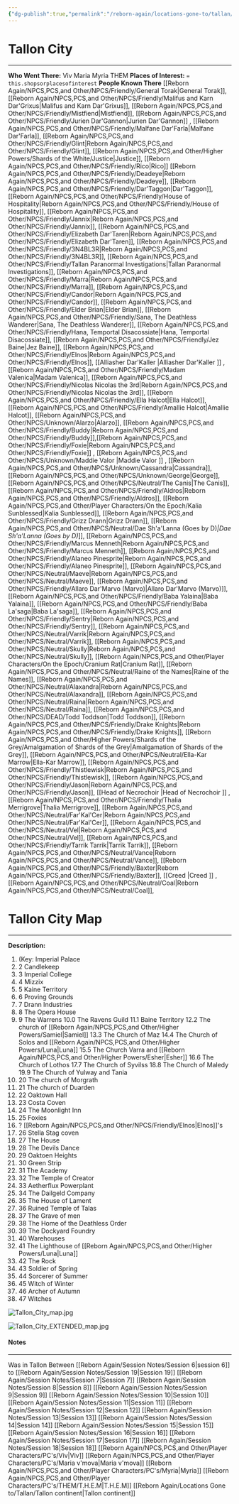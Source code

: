 ```yaml
---
{"dg-publish":true,"permalink":"/reborn-again/locations-gone-to/tallan/tallon-city/"}
---
```


# Tallon City 
---

**Who Went There:** Viv Maria Myria THEM
**Places of Interest:** `= this.shopsorplacesofinterest`
**People Known There** [[Reborn Again/NPCS,PCS,and Other/NPCS/Friendly/General Torak\|General Torak]], [[Reborn Again/NPCS,PCS,and Other/NPCS/Friendly/Malifus and Karn Dar'Grixus\|Malifus and Karn Dar'Grixus]], [[Reborn Again/NPCS,PCS,and Other/NPCS/Friendly/Mistfiend\|Mistfiend]], [[Reborn Again/NPCS,PCS,and Other/NPCS/Friendly/Jurien Dar'Gannon\|Jurien Dar'Gannon]] , [[Reborn Again/NPCS,PCS,and Other/NPCS/Friendly/Malfane Dar'Farla\|Malfane Dar'Farla]], [[Reborn Again/NPCS,PCS,and Other/NPCS/Friendly/Glint\|Reborn Again/NPCS,PCS,and Other/NPCS/Friendly/Glint]], [[Reborn Again/NPCS,PCS,and Other/Higher Powers/Shards of the White/Justice\|Justice]], [[Reborn Again/NPCS,PCS,and Other/NPCS/Friendly/Rico\|Rico]] [[Reborn Again/NPCS,PCS,and Other/NPCS/Friendly/Deadeye\|Reborn Again/NPCS,PCS,and Other/NPCS/Friendly/Deadeye]], [[Reborn Again/NPCS,PCS,and Other/NPCS/Friendly/Dar'Taggon\|Dar'Taggon]], [[Reborn Again/NPCS,PCS,and Other/NPCS/Friendly/House of Hospitality\|Reborn Again/NPCS,PCS,and Other/NPCS/Friendly/House of Hospitality]], [[Reborn Again/NPCS,PCS,and Other/NPCS/Friendly/Jannix\|Reborn Again/NPCS,PCS,and Other/NPCS/Friendly/Jannix]], [[Reborn Again/NPCS,PCS,and Other/NPCS/Friendly/Elizabeth Dar'Taren\|Reborn Again/NPCS,PCS,and Other/NPCS/Friendly/Elizabeth Dar'Taren]], [[Reborn Again/NPCS,PCS,and Other/NPCS/Friendly/3N4BL3R\|Reborn Again/NPCS,PCS,and Other/NPCS/Friendly/3N4BL3R]], [[Reborn Again/NPCS,PCS,and Other/NPCS/Friendly/Tallan Paranormal Investigations\|Tallan Paranormal Investigations]], [[Reborn Again/NPCS,PCS,and Other/NPCS/Friendly/Marra\|Reborn Again/NPCS,PCS,and Other/NPCS/Friendly/Marra]], [[Reborn Again/NPCS,PCS,and Other/NPCS/Friendly/Candor\|Reborn Again/NPCS,PCS,and Other/NPCS/Friendly/Candor]], [[Reborn Again/NPCS,PCS,and Other/NPCS/Friendly/Elder Brian\|Elder Brian]], [[Reborn Again/NPCS,PCS,and Other/NPCS/Friendly/Sana, The Deathless Wanderer\|Sana, The Deathless Wanderer]], [[Reborn Again/NPCS,PCS,and Other/NPCS/Friendly/Hana, Temportal Disacossiate\|Hana, Temportal Disacossiate]], [[Reborn Again/NPCS,PCS,and Other/NPCS/Friendly/Jez Baine\|Jez Baine]], [[Reborn Again/NPCS,PCS,and Other/NPCS/Friendly/Elnos\|Reborn Again/NPCS,PCS,and Other/NPCS/Friendly/Elnos]], [[Alliasher Dar'Kaller \|Alliasher Dar'Kaller ]] , [[Reborn Again/NPCS,PCS,and Other/NPCS/Friendly/Madam Valenica\|Madam Valenica]], [[Reborn Again/NPCS,PCS,and Other/NPCS/Friendly/Nicolas Nicolas the 3rd\|Reborn Again/NPCS,PCS,and Other/NPCS/Friendly/Nicolas Nicolas the 3rd]], [[Reborn Again/NPCS,PCS,and Other/NPCS/Friendly/Ella Halcot\|Ella Halcot]], [[Reborn Again/NPCS,PCS,and Other/NPCS/Friendly/Amallie Halcot\|Amallie Halcot]], [[Reborn Again/NPCS,PCS,and Other/NPCS/Unknown/Alarzo\|Alarzo]], [[Reborn Again/NPCS,PCS,and Other/NPCS/Friendly/Buddy\|Reborn Again/NPCS,PCS,and Other/NPCS/Friendly/Buddy]],[[Reborn Again/NPCS,PCS,and Other/NPCS/Friendly/Foxie\|Reborn Again/NPCS,PCS,and Other/NPCS/Friendly/Foxie]] , [[Reborn Again/NPCS,PCS,and Other/NPCS/Unknown/Maddie Valor \|Maddie Valor ]] , [[Reborn Again/NPCS,PCS,and Other/NPCS/Unknown/Cassandra\|Cassandra]], [[Reborn Again/NPCS,PCS,and Other/NPCS/Unknown/George\|George]], [[Reborn Again/NPCS,PCS,and Other/NPCS/Neutral/The Canis\|The Canis]], [[Reborn Again/NPCS,PCS,and Other/NPCS/Friendly/Aldros\|Reborn Again/NPCS,PCS,and Other/NPCS/Friendly/Aldros]], [[Reborn Again/NPCS,PCS,and Other/Player Characters/On the Epoch/Kalia Sunblessed\|Kalia Sunblessed]], [[Reborn Again/NPCS,PCS,and Other/NPCS/Friendly/Grizz Drann\|Grizz Drann]], [[Reborn Again/NPCS,PCS,and Other/NPCS/Neutral/Dae Sh'a'Lanna (Goes by D)_\|Dae Sh'a'Lanna (Goes by D)_]], [[Reborn Again/NPCS,PCS,and Other/NPCS/Friendly/Marcus Menneth\|Reborn Again/NPCS,PCS,and Other/NPCS/Friendly/Marcus Menneth]], [[Reborn Again/NPCS,PCS,and Other/NPCS/Friendly/Alaneo Pinesprite\|Reborn Again/NPCS,PCS,and Other/NPCS/Friendly/Alaneo Pinesprite]], [[Reborn Again/NPCS,PCS,and Other/NPCS/Neutral/Maeve\|Reborn Again/NPCS,PCS,and Other/NPCS/Neutral/Maeve]], [[Reborn Again/NPCS,PCS,and Other/NPCS/Friendly/Allaro Dar'Marvo (Marvo)\|Allaro Dar'Marvo (Marvo)]], [[Reborn Again/NPCS,PCS,and Other/NPCS/Friendly/Baba Yalaina\|Baba Yalaina]], [[Reborn Again/NPCS,PCS,and Other/NPCS/Friendly/Baba La'saga\|Baba La'saga]], [[Reborn Again/NPCS,PCS,and Other/NPCS/Friendly/Sentry\|Reborn Again/NPCS,PCS,and Other/NPCS/Friendly/Sentry]], [[Reborn Again/NPCS,PCS,and Other/NPCS/Neutral/Varrik\|Reborn Again/NPCS,PCS,and Other/NPCS/Neutral/Varrik]], [[Reborn Again/NPCS,PCS,and Other/NPCS/Neutral/Skully\|Reborn Again/NPCS,PCS,and Other/NPCS/Neutral/Skully]], [[Reborn Again/NPCS,PCS,and Other/Player Characters/On the Epoch/Cranium Rat\|Cranium Rat]], [[Reborn Again/NPCS,PCS,and Other/NPCS/Neutral/Raine of the Names\|Raine of the Names]], [[Reborn Again/NPCS,PCS,and Other/NPCS/Neutral/Alaxandra\|Reborn Again/NPCS,PCS,and Other/NPCS/Neutral/Alaxandra]], [[Reborn Again/NPCS,PCS,and Other/NPCS/Neutral/Raina\|Reborn Again/NPCS,PCS,and Other/NPCS/Neutral/Raina]], [[Reborn Again/NPCS,PCS,and Other/NPCS/DEAD/Todd Toddson\|Todd Toddson]], [[Reborn Again/NPCS,PCS,and Other/NPCS/Friendly/Drake Knights\|Reborn Again/NPCS,PCS,and Other/NPCS/Friendly/Drake Knights]], [[Reborn Again/NPCS,PCS,and Other/Higher Powers/Shards of the Grey/Amalgamation of Shards of the Grey\|Amalgamation of Shards of the Grey]], [[Reborn Again/NPCS,PCS,and Other/NPCS/Neutral/Ella-Kar Marrow\|Ella-Kar Marrow]], [[Reborn Again/NPCS,PCS,and Other/NPCS/Friendly/Thistlewisk\|Reborn Again/NPCS,PCS,and Other/NPCS/Friendly/Thistlewisk]], [[Reborn Again/NPCS,PCS,and Other/NPCS/Friendly/Jason\|Reborn Again/NPCS,PCS,and Other/NPCS/Friendly/Jason]], [[Head of Necrochoir \|Head of Necrochoir ]] , [[Reborn Again/NPCS,PCS,and Other/NPCS/Friendly/Thalia Merrigrove\|Thalia Merrigrove]], [[Reborn Again/NPCS,PCS,and Other/NPCS/Neutral/Far'Kal'Cer\|Reborn Again/NPCS,PCS,and Other/NPCS/Neutral/Far'Kal'Cer]], [[Reborn Again/NPCS,PCS,and Other/NPCS/Neutral/Vel\|Reborn Again/NPCS,PCS,and Other/NPCS/Neutral/Vel]], [[Reborn Again/NPCS,PCS,and Other/NPCS/Friendly/Tarrik Tarrik\|Tarrik Tarrik]], [[Reborn Again/NPCS,PCS,and Other/NPCS/Neutral/Vance\|Reborn Again/NPCS,PCS,and Other/NPCS/Neutral/Vance]], [[Reborn Again/NPCS,PCS,and Other/NPCS/Friendly/Baxter\|Reborn Again/NPCS,PCS,and Other/NPCS/Friendly/Baxter]], [[Creed \|Creed ]] , [[Reborn Again/NPCS,PCS,and Other/NPCS/Neutral/Coal\|Reborn Again/NPCS,PCS,and Other/NPCS/Neutral/Coal]], 

# Tallon City  Map
---
**Description:** 
1. (Key: Imperial Palace
2. 2 Candlekeep
3. 3 Imperial College
4. 4 Mizzix
5. 5 Kaine Territory 
6. 6 Proving Grounds
7. 7 Drann Industries 
8. 8 The Opera House
9. 9 The Warrens
10.0 The Ravens Guild
11.1 Baine Territory
12.2 The church of [[Reborn Again/NPCS,PCS,and Other/Higher Powers/Samiel\|Samiel]]
13.3 The Church of Maz
14.4 The Church of Solos and [[Reborn Again/NPCS,PCS,and Other/Higher Powers/Luna\|Luna]]
15.5 The Church Varra and [[Reborn Again/NPCS,PCS,and Other/Higher Powers/Esher\|Esher]]
16.6 The Church of Lothos
17.7 The Church of Syvilss
18.8 The Church of Maledy
19.9 The Church of Yulway and Tania
20. 20 The church of Morgrath
21. 21 The church of Duarden
22. 22 Oaktown Hall
23. 23 Costa Coven
24. 24 The Moonlight Inn
25. 25 Foxies
26. ? [[Reborn Again/NPCS,PCS,and Other/NPCS/Friendly/Elnos\|Elnos]]'s
27. 26 Stella Stag coven
28. 27 The House
29. 28 The Devils Dance
30. 29 Oaktoen Heights
31. 30 Green Strip
32. 31 The Academy
33. 32 The Temple of Creator
34. 33 Aetherflux Powerplant
35. 34 The Dailgeld Company
36. 35 The House of Lament
37. 36 Ruined Temple of Talas
38. 37 The Grave of men
39. 38 The Home of the Deathless Order
40. 39 The Dockyard Foundry 
41. 40 Warehouses 
42. 41 The Lighthouse of [[Reborn Again/NPCS,PCS,and Other/Higher Powers/Luna\|Luna]]
43. 42 The Rock
44. 43 Soldier of Spring
45. 44 Sorcerer of Summer
46. 45 Witch of Winter
47. 46 Archer of Autumn
48. 47 Witches

![Tallon_City_map.jpg](/img/user/Reborn%20Again/Misc%20Files/Image%20Attachments/Maps/Tallon_City_map.jpg)

![Tallon_City_EXTENDED_map.jpg](/img/user/Reborn%20Again/Misc%20Files/Image%20Attachments/Maps/Tallon_City_EXTENDED_map.jpg)
#### Notes
---
Was in Tallon Between [[Reborn Again/Session Notes/Session 6\|session 6]] to [[Reborn Again/Session Notes/Session 19\|Session 19]]
[[Reborn Again/Session Notes/Session 7\|Session 7]]
[[Reborn Again/Session Notes/Session 8\|Session 8]]
[[Reborn Again/Session Notes/Session 9\|Session 9]]
[[Reborn Again/Session Notes/Session 10\|Session 10]]
[[Reborn Again/Session Notes/Session 11\|Session 11]]
[[Reborn Again/Session Notes/Session 12\|Session 12]]
[[Reborn Again/Session Notes/Session 13\|Session 13]]
[[Reborn Again/Session Notes/Session 14\|Session 14]]
[[Reborn Again/Session Notes/Session 15\|Session 15]]
[[Reborn Again/Session Notes/Session 16\|Session 16]]
[[Reborn Again/Session Notes/Session 17\|Session 17]]
[[Reborn Again/Session Notes/Session 18\|Session 18]]
[[Reborn Again/NPCS,PCS,and Other/Player Characters/PC's/Viv\|Viv]]
[[Reborn Again/NPCS,PCS,and Other/Player Characters/PC's/Maria v'mova\|Maria v'mova]]
[[Reborn Again/NPCS,PCS,and Other/Player Characters/PC's/Myria\|Myria]]
[[Reborn Again/NPCS,PCS,and Other/Player Characters/PC's/THEM/T.H.E.M\|T.H.E.M]]
[[Reborn Again/Locations Gone to/Tallan/Tallon continent\|Tallon continent]]